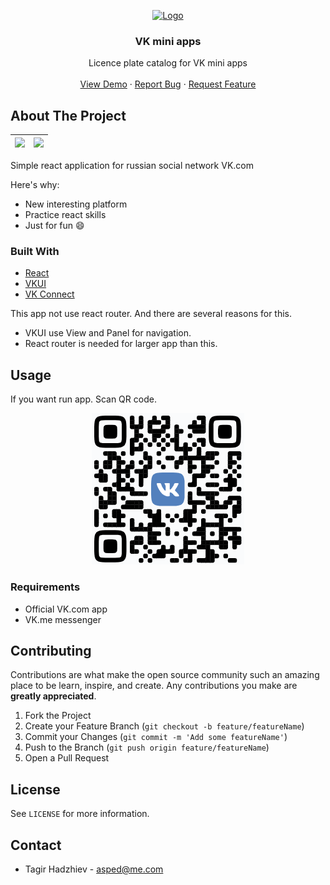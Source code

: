 <p align="center">
  <a href="https://vk.com/app7139021">
    <img src="https://sun9-47.userapi.com/c853520/v853520814/ff976/X-1kHdDrkBk.jpg" alt="Logo" width="120" height="120">
  </a>

  <h3 align="center">VK mini apps</h3>

  <p align="center">
    Licence plate catalog for VK mini apps
    <br />
    <br />
    <a href="https://vk.com/app7139021">View Demo</a>
    ·
    <a href="https://github.com/Aspedm/region-codes/issues">Report Bug</a>
    ·
    <a href="https://github.com/Aspedm/region-codes/issues">Request Feature</a>
  </p>
</p>


## About The Project

![](https://sun9-62.userapi.com/c854016/v854016086/11152b/P4-hBrtgC1M.jpg) | ![](https://sun9-43.userapi.com/c854016/v854016086/111531/2UxJhsNjRmw.jpg)
---|---

Simple react application for russian social network VK.com

Here's why:
* New interesting platform
* Practice react skills
* Just for fun :smile:

### Built With
* [React](https://github.com/facebook/react)
* [VKUI](https://github.com/VKCOM/VKUI)
* [VK Connect](https://github.com/VKCOM/vk-connect)

This app not use react router. And there are several reasons for this.

* VKUI use View and Panel for navigation.
* React router is needed for larger app than this.



<!-- GETTING STARTED -->
## Usage

If you want run app. Scan QR code.

<p align="center">
  <a href="https://vk.com/app7139021">
    <img src="./src/assets/readme-images/qr.png" alt="Logo" width="244" height="242">
  </a>
</p>

### Requirements

* Official VK.com app
* VK.me messenger

## Contributing

Contributions are what make the open source community such an amazing place to be learn, inspire, and create. Any contributions you make are **greatly appreciated**.

1. Fork the Project
2. Create your Feature Branch (`git checkout -b feature/featureName`)
3. Commit your Changes (`git commit -m 'Add some featureName'`)
4. Push to the Branch (`git push origin feature/featureName`)
5. Open a Pull Request



<!-- LICENSE -->
## License
 See `LICENSE` for more information.



<!-- CONTACT -->
## Contact

* Tagir Hadzhiev - asped@me.com
